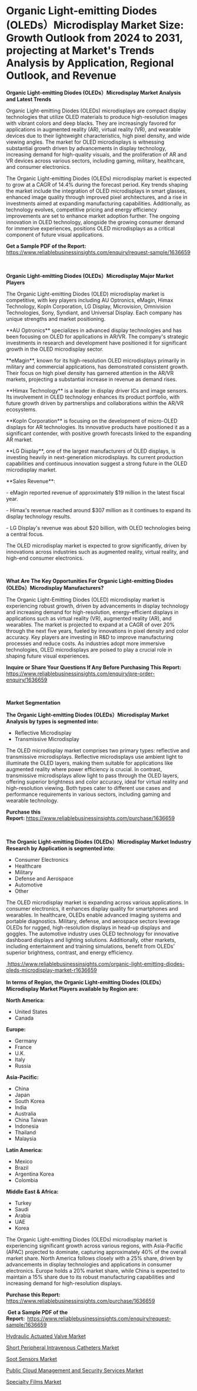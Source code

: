 <p><h1>Organic Light-emitting Diodes (OLEDs）Microdisplay Market Size: Growth Outlook from 2024 to 2031, projecting at Market's Trends Analysis by Application, Regional Outlook, and Revenue</h1></p><p><strong>Organic Light-emitting Diodes (OLEDs）Microdisplay Market Analysis and Latest Trends</strong></p>
<p><p>Organic Light-emitting Diodes (OLEDs) microdisplays are compact display technologies that utilize OLED materials to produce high-resolution images with vibrant colors and deep blacks. They are increasingly favored for applications in augmented reality (AR), virtual reality (VR), and wearable devices due to their lightweight characteristics, high pixel density, and wide viewing angles. The market for OLED microdisplays is witnessing substantial growth driven by advancements in display technology, increasing demand for high-quality visuals, and the proliferation of AR and VR devices across various sectors, including gaming, military, healthcare, and consumer electronics.</p><p>The Organic Light-emitting Diodes (OLEDs) microdisplay market is expected to grow at a CAGR of 14.4% during the forecast period. Key trends shaping the market include the integration of OLED microdisplays in smart glasses, enhanced image quality through improved pixel architectures, and a rise in investments aimed at expanding manufacturing capabilities. Additionally, as technology evolves, competitive pricing and energy efficiency improvements are set to enhance market adoption further. The ongoing innovation in OLED technology, alongside the growing consumer demand for immersive experiences, positions OLED microdisplays as a critical component of future visual applications.</p></p>
<p><strong>Get a Sample PDF of the Report:&nbsp;</strong> <a href="https://www.reliablebusinessinsights.com/enquiry/request-sample/1636659?utm_campaign=1877&utm_medium=2&utm_source=Github&utm_content=ia&utm_term=07122024&utm_id=organic-light-emitting-diodes-oledsmicrodisplay">https://www.reliablebusinessinsights.com/enquiry/request-sample/1636659</a></p>
<p>&nbsp;</p>
<p><strong>Organic Light-emitting Diodes (OLEDs）Microdisplay Major Market Players</strong></p>
<p><p>The Organic Light-emitting Diodes (OLED) microdisplay market is competitive, with key players including AU Optronics, eMagin, Himax Technology, KopIn Corporation, LG Display, Microvision, Omnivision Technologies, Sony, Syndiant, and Universal Display. Each company has unique strengths and market positioning.</p><p>**AU Optronics** specializes in advanced display technologies and has been focusing on OLED for applications in AR/VR. The company's strategic investments in research and development have positioned it for significant growth in the OLED microdisplay sector.</p><p>**eMagin**, known for its high-resolution OLED microdisplays primarily in military and commercial applications, has demonstrated consistent growth. Their focus on high pixel density has garnered attention in the AR/VR markets, projecting a substantial increase in revenue as demand rises.</p><p>**Himax Technology** is a leader in display driver ICs and image sensors. Its involvement in OLED technology enhances its product portfolio, with future growth driven by partnerships and collaborations within the AR/VR ecosystems.</p><p>**KopIn Corporation** is focusing on the development of micro-OLED displays for AR technologies. Its innovative products have positioned it as a significant contender, with positive growth forecasts linked to the expanding AR market.</p><p>**LG Display**, one of the largest manufacturers of OLED displays, is investing heavily in next-generation microdisplays. Its current production capabilities and continuous innovation suggest a strong future in the OLED microdisplay market.</p><p>**Sales Revenue**: </p><p>- eMagin reported revenue of approximately $19 million in the latest fiscal year. </p><p>- Himax's revenue reached around $307 million as it continues to expand its display technology results.</p><p>- LG Display's revenue was about $20 billion, with OLED technologies being a central focus.</p><p>The OLED microdisplay market is expected to grow significantly, driven by innovations across industries such as augmented reality, virtual reality, and high-end consumer electronics.</p></p>
<p>&nbsp;</p>
<p><strong>What Are The Key Opportunities For Organic Light-emitting Diodes (OLEDs）Microdisplay Manufacturers?</strong></p>
<p><p>The Organic Light-Emitting Diodes (OLED) microdisplay market is experiencing robust growth, driven by advancements in display technology and increasing demand for high-resolution, energy-efficient displays in applications such as virtual reality (VR), augmented reality (AR), and wearables. The market is projected to expand at a CAGR of over 20% through the next five years, fueled by innovations in pixel density and color accuracy. Key players are investing in R&D to improve manufacturing processes and reduce costs. As industries adopt more immersive technologies, OLED microdisplays are poised to play a crucial role in shaping future visual experiences.</p></p>
<p><strong>Inquire or Share Your Questions If Any Before Purchasing This Report:</strong> <a href="https://www.reliablebusinessinsights.com/enquiry/pre-order-enquiry/1636659?utm_campaign=1877&utm_medium=2&utm_source=Github&utm_content=ia&utm_term=07122024&utm_id=organic-light-emitting-diodes-oledsmicrodisplay">https://www.reliablebusinessinsights.com/enquiry/pre-order-enquiry/1636659</a></p>
<p>&nbsp;</p>
<p><strong>Market Segmentation</strong></p>
<p><strong>The Organic Light-emitting Diodes (OLEDs）Microdisplay Market Analysis by types is segmented into:</strong></p>
<p><ul><li>Reflective Microdisplay</li><li>Transmissive Microdisplay</li></ul></p>
<p><p>The OLED microdisplay market comprises two primary types: reflective and transmissive microdisplays. Reflective microdisplays use ambient light to illuminate the OLED layers, making them suitable for applications like augmented reality where power efficiency is crucial. In contrast, transmissive microdisplays allow light to pass through the OLED layers, offering superior brightness and color accuracy, ideal for virtual reality and high-resolution viewing. Both types cater to different use cases and performance requirements in various sectors, including gaming and wearable technology.</p></p>
<p><strong>Purchase this Report:&nbsp;</strong><a href="https://www.reliablebusinessinsights.com/purchase/1636659?utm_campaign=1877&utm_medium=2&utm_source=Github&utm_content=ia&utm_term=07122024&utm_id=organic-light-emitting-diodes-oledsmicrodisplay">https://www.reliablebusinessinsights.com/purchase/1636659</a></p>
<p>&nbsp;</p>
<p><strong>The Organic Light-emitting Diodes (OLEDs）Microdisplay Market Industry Research by Application is segmented into:</strong></p>
<p><ul><li>Consumer Electronics</li><li>Healthcare</li><li>Military</li><li>Defense and Aerospace</li><li>Automotive</li><li>Other</li></ul></p>
<p><p>The OLED microdisplay market is expanding across various applications. In consumer electronics, it enhances display quality for smartphones and wearables. In healthcare, OLEDs enable advanced imaging systems and portable diagnostics. Military, defense, and aerospace sectors leverage OLEDs for rugged, high-resolution displays in head-up displays and goggles. The automotive industry uses OLED technology for innovative dashboard displays and lighting solutions. Additionally, other markets, including entertainment and training simulations, benefit from OLEDs’ superior brightness, contrast, and energy efficiency.</p></p>
<p><a href="https://www.reliablebusinessinsights.com/organic-light-emitting-diodes-oleds-microdisplay-market-r1636659?utm_campaign=1877&utm_medium=2&utm_source=Github&utm_content=ia&utm_term=07122024&utm_id=organic-light-emitting-diodes-oledsmicrodisplay">&nbsp;https://www.reliablebusinessinsights.com/organic-light-emitting-diodes-oleds-microdisplay-market-r1636659</a></p>
<p><strong>In terms of Region, the Organic Light-emitting Diodes (OLEDs）Microdisplay Market Players available by Region are:</strong></p>
<p>
    <p> <strong> North America: </strong>
        <ul>
            <li>United States</li>
            <li>Canada</li>
        </ul>
        </p> 
    <p> <strong> Europe: </strong>
        <ul>
            <li>Germany</li>
            <li>France</li>
            <li>U.K.</li>
            <li>Italy</li>
            <li>Russia</li>
        </ul>
        </p> 
    <p> <strong> Asia-Pacific: </strong>
        <ul>
            <li>China</li>
            <li>Japan</li>
            <li>South Korea</li>
            <li>India</li>
            <li>Australia</li>
            <li>China Taiwan</li>
            <li>Indonesia</li>
            <li>Thailand</li>
            <li>Malaysia</li>
        </ul>
        </p> 
    <p> <strong> Latin America: </strong>
        <ul>
            <li>Mexico</li>
            <li>Brazil</li>
            <li>Argentina Korea</li>
            <li>Colombia</li>
        </ul>
        </p> 
    <p> <strong> Middle East & Africa: </strong>
        <ul>
            <li>Turkey</li>
            <li>Saudi</li>
            <li>Arabia</li>
            <li>UAE</li>
            <li>Korea</li>
        </ul>
    </p>
    </p>
<p><p>The Organic Light-emitting Diodes (OLEDs) microdisplay market is experiencing significant growth across various regions, with Asia-Pacific (APAC) projected to dominate, capturing approximately 40% of the overall market share. North America follows closely with a 25% share, driven by advancements in display technologies and applications in consumer electronics. Europe holds a 20% market share, while China is expected to maintain a 15% share due to its robust manufacturing capabilities and increasing demand for high-resolution displays.</p></p>
<p><strong>Purchase this Report: </strong><a href="https://www.reliablebusinessinsights.com/purchase/1636659?utm_campaign=1877&utm_medium=2&utm_source=Github&utm_content=ia&utm_term=07122024&utm_id=organic-light-emitting-diodes-oledsmicrodisplay">https://www.reliablebusinessinsights.com/purchase/1636659</a></p>
<p>&nbsp;<strong>Get a Sample PDF of the Report:&nbsp;&nbsp;</strong><a href="https://www.reliablebusinessinsights.com/enquiry/request-sample/1636659?utm_campaign=1877&utm_medium=2&utm_source=Github&utm_content=ia&utm_term=07122024&utm_id=organic-light-emitting-diodes-oledsmicrodisplay">https://www.reliablebusinessinsights.com/enquiry/request-sample/1636659</a></p>
<p><strong></strong></p>
<p><p><a href="https://issuu.com/reportprime-2/docs/hydraulic-actuated-valve-market-size-2030.pptx?utm_campaign=1877&utm_medium=2&utm_source=Github&utm_content=ia&utm_term=07122024&utm_id=organic-light-emitting-diodes-oledsmicrodisplay">Hydraulic Actuated Valve Market</a></p><p><a href="https://www.linkedin.com/pulse/futur-trend-quest-sl8ue?utm_campaign=1877&utm_medium=2&utm_source=Github&utm_content=ia&utm_term=07122024&utm_id=organic-light-emitting-diodes-oledsmicrodisplay">Short Peripheral Intravenous Catheters Market</a></p><p><a href="https://issuu.com/reportprime-2/docs/soot-sensors-market-size-2030.pptx?utm_campaign=1877&utm_medium=2&utm_source=Github&utm_content=ia&utm_term=07122024&utm_id=organic-light-emitting-diodes-oledsmicrodisplay">Soot Sensors Market</a></p><p><a href="https://www.linkedin.com/pulse/futur-trend-quest-sl8ue?utm_campaign=1877&utm_medium=2&utm_source=Github&utm_content=ia&utm_term=07122024&utm_id=organic-light-emitting-diodes-oledsmicrodisplay">Public Cloud Management and Security Services Market</a></p><p><a href="https://www.linkedin.com/pulse/futur-trend-quest-sl8ue?utm_campaign=1877&utm_medium=2&utm_source=Github&utm_content=ia&utm_term=07122024&utm_id=organic-light-emitting-diodes-oledsmicrodisplay">Specialty Films Market</a></p></p>